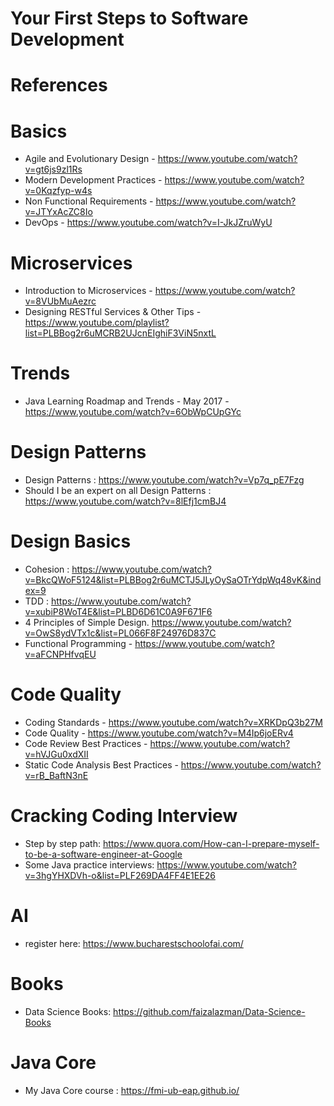 # Your First Steps to Software Development

# References

# Basics
- Agile and Evolutionary Design - https://www.youtube.com/watch?v=gt6js9zl1Rs
- Modern Development Practices - https://www.youtube.com/watch?v=0Kqzfyp-w4s
- Non Functional Requirements - https://www.youtube.com/watch?v=JTYxAcZC8Io
- DevOps - https://www.youtube.com/watch?v=I-JkJZruWyU

# Microservices
- Introduction to Microservices - https://www.youtube.com/watch?v=8VUbMuAezrc
- Designing RESTful Services & Other Tips - https://www.youtube.com/playlist?list=PLBBog2r6uMCRB2UJcnEIghiF3ViN5nxtL

# Trends
- Java Learning Roadmap and Trends - May 2017 - https://www.youtube.com/watch?v=6ObWpCUpGYc

# Design Patterns
- Design Patterns : https://www.youtube.com/watch?v=Vp7q_pE7Fzg
- Should I be an expert on all Design Patterns : https://www.youtube.com/watch?v=8lEfj1cmBJ4

# Design Basics
- Cohesion : https://www.youtube.com/watch?v=BkcQWoF5124&list=PLBBog2r6uMCTJ5JLyOySaOTrYdpWq48vK&index=9
- TDD : https://www.youtube.com/watch?v=xubiP8WoT4E&list=PLBD6D61C0A9F671F6
- 4 Principles of Simple Design. https://www.youtube.com/watch?v=OwS8ydVTx1c&list=PL066F8F24976D837C
- Functional Programming - https://www.youtube.com/watch?v=aFCNPHfvqEU

# Code Quality
- Coding Standards - https://www.youtube.com/watch?v=XRKDpQ3b27M
- Code Quality - https://www.youtube.com/watch?v=M4Ip6joERv4
- Code Review Best Practices - https://www.youtube.com/watch?v=hVJGu0xdXII
- Static Code Analysis Best Practices - https://www.youtube.com/watch?v=rB_BaftN3nE

# Cracking Coding Interview
- Step by step path: https://www.quora.com/How-can-I-prepare-myself-to-be-a-software-engineer-at-Google
- Some Java practice interviews: https://www.youtube.com/watch?v=3hgYHXDVh-o&list=PLF269DA4FF4E1EE26
# AI 
- register here: https://www.bucharestschoolofai.com/


# Books
- Data Science Books: https://github.com/faizalazman/Data-Science-Books

# Java Core
- My Java Core course : https://fmi-ub-eap.github.io/
